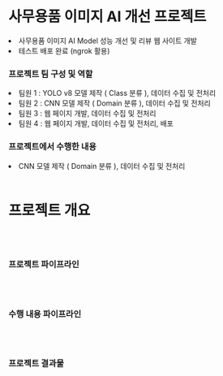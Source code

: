 <h1>사무용품 이미지 AI 개선 프로젝트</h1>
<li>사무용품 이미지 AI Model 성능 개선 및 리뷰 웹 사이트 개발</li>
<li>테스트 배포 완료 (ngrok 활용)</li>
<div>
<h3>프로젝트 팀 구성 및 역할</h3>
<li>팀원 1 : YOLO v8 모델 제작 ( Class 분류 ), 데이터 수집 및 전처리</li>
<li>팀원 2 : CNN 모델 제작 ( Domain 분류 ), 데이터 수집 및 전처리</li>
<li>팀원 3 : 웹 페이지 개발, 데이터 수집 및 전처리</li>
<li>팀원 4 : 웹 페이지 개발, 데이터 수집 및 전처리, 배포</li>
</div>
<div>
<h3>프로젝트에서 수행한 내용</h3>
<li>CNN 모델 제작 ( Domain 분류 ), 데이터 수집 및 전처리</li>
</div>
<br>
<div>
<h1>프로젝트 개요</h1>
<div>
</br>
<br>
<div>
<h3>프로젝트 파이프라인</h3>
</div>
</br>
<br>
<div>
<h3>수행 내용 파이프라인</h3>
</div>
</br>
<br>
<div>
<h3>프로젝트 결과물</h3>
</div>
</br>

